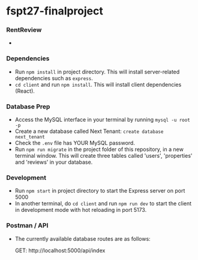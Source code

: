 # fspt27-finalproject

### RentReview
- 

### Dependencies

- Run `npm install` in project directory. This will install server-related dependencies such as `express`.
- `cd client` and run `npm install`. This will install client dependencies (React).


### Database Prep

- Access the MySQL interface in your terminal by running `mysql -u root -p`
- Create a new database called Next Tenant: `create database next_tenant `
- Check the `.env` file has YOUR MySQL password.
- Run `npm run migrate` in the project folder of this repository, in a new terminal window. This will create three tables called 'users', 'properties' and 'reviews' in your database.



### Development

- Run `npm start` in project directory to start the Express server on port 5000
- In another terminal, do `cd client` and run `npm run dev` to start the client in development mode with hot reloading in port 5173.


### Postman / API 

- The currently available database routes are as follows:  

    GET:
        http://localhost:5000/api/index




